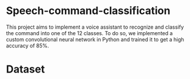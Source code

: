 # Speech-command-classification
This project aims to implement a voice assistant to recognize and classify the command into one of the 12 classes. To do so, we implemented a custom convolutional neural network in Python and trained it to get a high accuracy of 85%.

# Dataset
